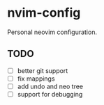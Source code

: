 # nvim-config

Personal neovim configuration.

## TODO

- [ ] better git support
- [ ] fix mappings
- [ ] add undo and neo tree
- [ ] support for debugging
